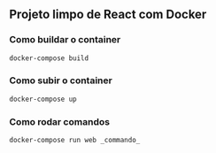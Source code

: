 ## Projeto limpo de React com Docker

### Como buildar o container
```bash
docker-compose build
```
### Como subir o container
```bash
docker-compose up 
```
### Como rodar comandos
```bash
docker-compose run web _commando_
```
